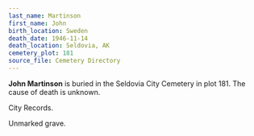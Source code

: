 ```yaml
---
last_name: Martinson
first_name: John
birth_location: Sweden
death_date: 1946-11-14
death_location: Seldovia, AK
cemetery_plot: 181
source_file: Cemetery Directory
---
```

**John   Martinson** is buried in the Seldovia City Cemetery in plot 181.  The cause of death is unknown.

City Records.

Unmarked grave.

